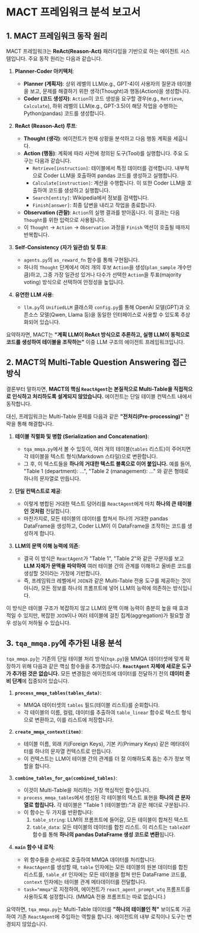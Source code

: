 # MACT 프레임워크 분석 보고서

## 1. MACT 프레임워크 동작 원리

MACT 프레임워크는 **ReAct(Reason-Act)** 패러다임을 기반으로 하는 에이전트 시스템입니다. 주요 동작 원리는 다음과 같습니다.

1.  **Planner-Coder 아키텍처**:
    *   **Planner (계획자)**: 상위 레벨의 LLM(e.g., GPT-4)이 사용자의 질문과 테이블을 보고, 문제를 해결하기 위한 생각(Thought)과 행동(Action)을 생성합니다.
    *   **Coder (코드 생성자)**: `Action`이 코드 생성을 요구할 경우(e.g., `Retrieve`, `Calculate`), 하위 레벨의 LLM(e.g., GPT-3.5)이 해당 작업을 수행하는 Python(pandas) 코드를 생성합니다.

2.  **ReAct (Reason-Act) 루프**:
    *   **Thought (생각)**: 에이전트가 현재 상황을 분석하고 다음 행동 계획을 세웁니다.
    *   **Action (행동)**: 계획에 따라 사전에 정의된 도구(Tool)를 실행합니다. 주요 도구는 다음과 같습니다.
        *   `Retrieve[instruction]`: 테이블에서 특정 데이터를 검색합니다. 내부적으로 Coder LLM을 호출하여 pandas 코드를 생성하고 실행합니다.
        *   `Calculate[instruction]`: 계산을 수행합니다. 이 또한 Coder LLM을 호출하여 코드를 생성하고 실행합니다.
        *   `Search[entity]`: Wikipedia에서 정보를 검색합니다.
        *   `Finish[answer]`: 최종 답변을 내리고 작업을 종료합니다.
    *   **Observation (관찰)**: `Action`의 실행 결과를 받아옵니다. 이 결과는 다음 `Thought`를 위한 입력으로 사용됩니다.
    *   이 `Thought` -> `Action` -> `Observation` 과정을 `Finish` 액션이 호출될 때까지 반복합니다.

3.  **Self-Consistency (자가 일관성) 및 투표**:
    *   `agents.py`의 `as_reward_fn` 함수를 통해 구현됩니다.
    *   하나의 `Thought` 단계에서 여러 개의 후보 `Action`을 생성(`plan_sample` 개수만큼)하고, 그중 가장 일관성 있거나 다수가 선택한 `Action`을 투표(majority voting) 방식으로 선택하여 안정성을 높입니다.

4.  **유연한 LLM 사용**:
    *   `llm.py`의 `UnifiedLLM` 클래스와 `config.py`를 통해 OpenAI 모델(GPT)과 오픈소스 모델(Qwen, Llama 등)을 동일한 인터페이스로 사용할 수 있도록 추상화되어 있습니다.

요약하자면, MACT는 **"계획 LLM이 ReAct 방식으로 추론하고, 실행 LLM이 동적으로 코드를 생성하여 테이블을 조작하는"** 이중 LLM 구조의 에이전트 프레임워크입니다.

## 2. MACT의 Multi-Table Question Answering 접근 방식

결론부터 말하자면, **MACT의 핵심 `ReactAgent`는 본질적으로 Multi-Table을 직접적으로 인식하고 처리하도록 설계되지 않았습니다.** 에이전트는 단일 테이블 컨텍스트 내에서 동작합니다.

대신, 프레임워크는 Multi-Table 문제를 다음과 같은 **"전처리(Pre-processing)"** 전략을 통해 해결합니다.

1.  **테이블 직렬화 및 병합 (Serialization and Concatenation)**:
    *   `tqa_mmqa.py`에서 볼 수 있듯이, 여러 개의 테이블(`tables` 리스트)이 주어지면 각 테이블을 텍스트 형식(Markdown 스타일)으로 변환합니다.
    *   그 후, 이 텍스트들을 **하나의 거대한 텍스트 블록으로 이어 붙입니다.** 예를 들어, "Table 1 (department): ...", "Table 2 (management): ..." 와 같은 형태로 하나의 문자열로 만듭니다.

2.  **단일 컨텍스트로 제공**:
    *   이렇게 병합된 거대한 텍스트 덩어리를 `ReactAgent`에게 마치 **하나의 큰 테이블인 것처럼** 전달합니다.
    *   마찬가지로, 모든 테이블의 데이터를 합쳐서 하나의 거대한 pandas DataFrame을 생성하고, Coder LLM이 이 DataFrame을 조작하는 코드를 생성하게 합니다.

3.  **LLM의 문맥 이해 능력에 의존**:
    *   결국 이 방식은 `ReactAgent`가 "Table 1", "Table 2"와 같은 구분자를 보고 **LLM 자체가 문맥을 파악하여** 여러 테이블 간의 관계를 이해하고 올바른 코드를 생성할 것이라는 가정에 기반합니다.
    *   즉, 프레임워크 레벨에서 `JOIN`과 같은 Multi-Table 전용 도구를 제공하는 것이 아니라, 모든 정보를 하나의 프롬프트에 넣어 LLM의 능력에 의존하는 방식입니다.

이 방식은 테이블 구조가 복잡하지 않고 LLM의 문맥 이해 능력이 충분히 높을 때 효과적일 수 있지만, 복잡한 `JOIN`이나 여러 테이블에 걸친 집계(aggregation)가 필요할 경우 성능이 저하될 수 있습니다.

## 3. `tqa_mmqa.py`에 추가된 내용 분석

`tqa_mmqa.py`는 기존의 단일 테이블 처리 방식(`tqa.py`)을 MMQA 데이터셋에 맞게 확장하기 위해 다음과 같은 핵심 함수들을 추가했습니다. **`ReactAgent` 자체에 새로운 도구가 추가된 것은 없습니다.** 모든 변경점은 에이전트에 데이터를 전달하기 전의 **데이터 준비 단계**에 집중되어 있습니다.

1.  **`process_mmqa_tables(tables_data)`**:
    *   MMQA 데이터셋의 `tables` 필드(테이블 리스트)를 순회합니다.
    *   각 테이블의 이름, 컬럼, 데이터를 추출하여 `table_linear` 함수로 텍스트 형식으로 변환하고, 이를 리스트에 저장합니다.

2.  **`create_mmqa_context(item)`**:
    *   테이블 이름, 외래 키(Foreign Keys), 기본 키(Primary Keys) 같은 메타데이터를 하나의 문자열 컨텍스트로 만듭니다.
    *   이 컨텍스트는 LLM이 테이블 간의 관계를 더 잘 이해하도록 돕는 추가 정보 역할을 합니다.

3.  **`combine_tables_for_qa(combined_tables)`**:
    *   이것이 Multi-Table을 처리하는 가장 핵심적인 함수입니다.
    *   `process_mmqa_tables`에서 생성된 각 테이블의 텍스트 표현을 **하나의 큰 문자열로 합칩니다.** 각 테이블은 "Table 1 (테이블명):"과 같은 헤더로 구분됩니다.
    *   이 함수는 두 가지를 반환합니다:
        1.  `table_string`: LLM의 프롬프트에 들어갈, 모든 테이블이 합쳐진 텍스트
        2.  `table_data`: 모든 테이블의 데이터를 합친 리스트. 이 리스트는 `table2df` 함수를 통해 **하나의 pandas DataFrame 생성 코드로 변환**됩니다.

4.  **`main` 함수 내 로직**:
    *   위 함수들을 순서대로 호출하여 MMQA 데이터를 처리합니다.
    *   `ReactAgent`를 생성할 때, `table` 인자에는 모든 테이블의 원본 데이터를 합친 리스트를, `table_df` 인자에는 모든 테이블을 합쳐 만든 DataFrame 코드를, `context` 인자에는 테이블 관계 메타데이터를 전달합니다.
    *   `task="mmqa"`로 지정하여, 에이전트가 `react_agent_prompt_wtq` 프롬프트를 사용하도록 설정합니다. (MMQA 전용 프롬프트는 따로 없습니다.)

요약하면, `tqa_mmqa.py`는 Multi-Table 데이터를 **"하나의 테이블인 척"** 보이도록 가공하여 기존 `ReactAgent`에 주입하는 역할을 합니다. 에이전트의 내부 로직이나 도구는 변경되지 않았습니다.
